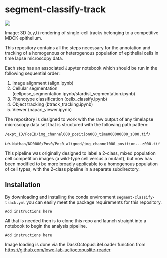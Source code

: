 # segment-classify-track

![](tracks_hd.png)

Image: 3D (x,y,t) rendering of single-cell tracks belonging to a competitive MDCK epithelium.

This repository contains all the steps necessary for the annotation and tracking of a homogenous or heterogenous population of epithelial cells in time lapse microscopy data.

Each step has an associated Jupyter notebook which should be run in the following sequential order:

1. Image alignment (align.ipynb)
2. Cellular segmentation (cellpose_segmentation.ipynb/stardist_segmentation.ipynb)
3. Phenotype classification (cellx_classify.ipynb)
4. Object tracking (btrack_tracking.ipynb)
5. Viewer (napari_viewer.ipynb)

The repository is designed to work with the raw output of any timelapse microscopy data set that is structured with the following path pattern:

`/expt_ID/PosID/img_channel000_position000_time000000000_z000.tif/`


i.e. `Nathan/ND0000/Pos0/Pos0_aligned/img_channel000_position...z000.tif`

This pipeline was originally designed to label a 2-class, mixed population cell competition images (a wild-type cell versus a mutant), but now has been modified to be more broadly applicable to a homogenous population of cell types, with the 2-class pipeline in a separate subdirectory.

## Installation

By downloading and installing the conda environment `segment-classify-track.yml` you can easily meet the package requirements for this repository.

`Add instructions here`

All that is needed then is to clone this repo and launch straight into a notebook to begin the analysis pipeline.

`Add instructions here`

Image loading is done via the DaskOctopusLiteLoader function from https://github.com/lowe-lab-ucl/octopuslite-reader
